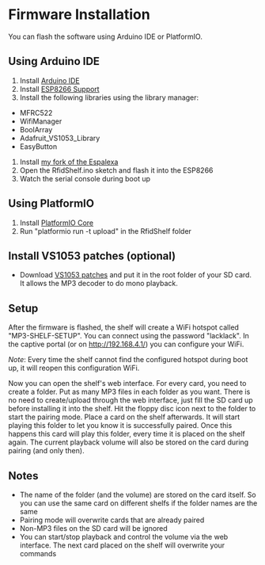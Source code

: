 # Firmware Installation
You can flash the software using Arduino IDE or PlatformIO.

## Using Arduino IDE

1. Install [Arduino IDE](https://www.arduino.cc/en/Main/Software)
1. Install [ESP8266 Support](https://github.com/esp8266/Arduino#installing-with-boards-manager)
1. Install the following libraries using the library manager:
 * MFRC522
 * WifiManager
 * BoolArray
 * Adafruit_VS1053_Library
 * EasyButton
1. Install [my fork of the Espalexa](https://github.com/TheNitek/Espalexa)
1. Open the RfidShelf.ino sketch and flash it into the ESP8266
1. Watch the serial console during boot up


## Using PlatformIO
1. Install [PlatformIO Core](https://platformio.org/install/cli)
1. Run "platformio run -t upload" in the RfidShelf folder

## Install VS1053 patches (optional)
* Download [VS1053 patches](https://github.com/sparkfun/LilyPad_MP3_Player/blob/master/Arduino/libraries/SFEMP3Shield/plugins/patches.053) and put it in the root folder of your SD card. It allows the MP3 decoder to do mono playback.

## Setup
After the firmware is flashed, the shelf will create a WiFi hotspot called "MP3-SHELF-SETUP". You can connect using the password "lacklack". In the captive portal (or on http://192.168.4.1/) you can configure your WiFi.

*Note*: Every time the shelf cannot find the configured hotspot during boot up, it will reopen this configuration WiFi.

Now you can open the shelf's web interface. For every card, you need to create a folder. Put as many MP3 files in each folder as you want. There is no need to create/upload through the web interface, just fill the SD card up before installing it into the shelf. Hit the floppy disc icon next to the folder to start the pairing mode. Place a card on the shelf afterwards. It will start playing this folder to let you know it is successfully paired. Once this happens this card will play this folder, every time it is placed on the shelf again. The current playback volume will also be stored on the card during pairing (and only then).

## Notes
* The name of the folder (and the volume) are stored on the card itself. So you can use the same card on different shelfs if the folder names are the same
* Pairing mode will overwrite cards that are already paired
* Non-MP3 files on the SD card will be ignored
* You can start/stop playback and control the volume via the web interface. The next card placed on the shelf will overwrite your commands
